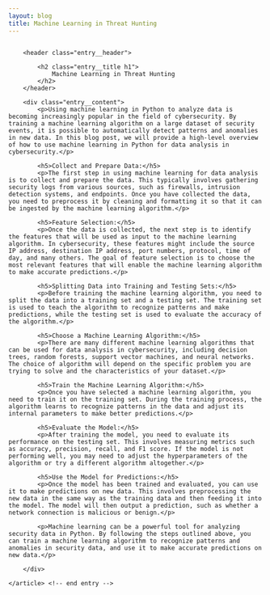 ```yaml
---
layout: blog
title: Machine Learning in Threat Hunting
---
```



<div id="main" class="s-content__main large-8 column">
    <article class="entry">

        <header class="entry__header">

            <h2 class="entry__title h1">
                Machine Learning in Threat Hunting
            </h2>        
        </header>
        
        <div class="entry__content">
            <p>Using machine learning in Python to analyze data is becoming increasingly popular in the field of cybersecurity. By training a machine learning algorithm on a large dataset of security events, it is possible to automatically detect patterns and anomalies in new data. In this blog post, we will provide a high-level overview of how to use machine learning in Python for data analysis in cybersecurity.</p>

            <h5>Collect and Prepare Data:</h5>
            <p>The first step in using machine learning for data analysis is to collect and prepare the data. This typically involves gathering security logs from various sources, such as firewalls, intrusion detection systems, and endpoints. Once you have collected the data, you need to preprocess it by cleaning and formatting it so that it can be ingested by the machine learning algorithm.</p>

            <h5>Feature Selection:</h5>
            <p>Once the data is collected, the next step is to identify the features that will be used as input to the machine learning algorithm. In cybersecurity, these features might include the source IP address, destination IP address, port numbers, protocol, time of day, and many others. The goal of feature selection is to choose the most relevant features that will enable the machine learning algorithm to make accurate predictions.</p>

            <h5>Splitting Data into Training and Testing Sets:</h5>
            <p>Before training the machine learning algorithm, you need to split the data into a training set and a testing set. The training set is used to teach the algorithm to recognize patterns and make predictions, while the testing set is used to evaluate the accuracy of the algorithm.</p>

            <h5>Choose a Machine Learning Algorithm:</h5>
            <p>There are many different machine learning algorithms that can be used for data analysis in cybersecurity, including decision trees, random forests, support vector machines, and neural networks. The choice of algorithm will depend on the specific problem you are trying to solve and the characteristics of your dataset.</p>

            <h5>Train the Machine Learning Algorithm:</h5>
            <p>Once you have selected a machine learning algorithm, you need to train it on the training set. During the training process, the algorithm learns to recognize patterns in the data and adjust its internal parameters to make better predictions.</p>

            <h5>Evaluate the Model:</h5>
            <p>After training the model, you need to evaluate its performance on the testing set. This involves measuring metrics such as accuracy, precision, recall, and F1 score. If the model is not performing well, you may need to adjust the hyperparameters of the algorithm or try a different algorithm altogether.</p>

            <h5>Use the Model for Predictions:</h5>
            <p>Once the model has been trained and evaluated, you can use it to make predictions on new data. This involves preprocessing the new data in the same way as the training data and then feeding it into the model. The model will then output a prediction, such as whether a network connection is malicious or benign.</p>

            <p>Machine learning can be a powerful tool for analyzing security data in Python. By following the steps outlined above, you can train a machine learning algorithm to recognize patterns and anomalies in security data, and use it to make accurate predictions on new data.</p>
            
        </div> 

    </article> <!-- end entry -->

</div> <!-- end main -->   

